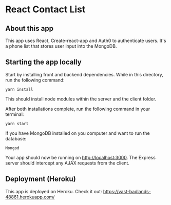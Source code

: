 # React Contact List

## About this app

This app uses React, Create-react-app and Auth0 to authenticate users. It's a phone list that stores user input into the MongoDB. 

## Starting the app locally

Start by installing front and backend dependencies. While in this directory, run the following command:

```
yarn install
```

This should install node modules within the server and the client folder.

After both installations complete, run the following command in your terminal:

```
yarn start
```

If you have MongoDB installed on you computer and want to run the database:

```
Mongod
```

Your app should now be running on <http://localhost:3000>. The Express server should intercept any AJAX requests from the client.

## Deployment (Heroku)

This app is deployed on Heroku. Check it out: https://vast-badlands-48861.herokuapp.com/
